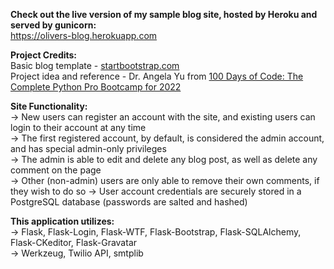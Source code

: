 **Check out the live version of my sample blog site, hosted by Heroku and served by gunicorn:**       
https://olivers-blog.herokuapp.com

**Project Credits:**   
Basic blog template - [startbootstrap.com](https://startbootstrap.com/theme/clean-blog)   
Project idea and reference - Dr. Angela Yu from [100 Days of Code: The Complete Python Pro Bootcamp for 2022](https://bit.ly/3S3ihuC)   

**Site Functionality:**   
-> New users can register an account with the site, and existing users can login to their account at any time   
-> The first registered account, by default, is considered the admin account, and has special admin-only privileges   
-> The admin is able to edit and delete any blog post, as well as delete any comment on the page   
-> Other (non-admin) users are only able to remove their own comments, if they wish to do so
-> User account credentials are securely stored in a PostgreSQL database (passwords are salted and hashed)

**This application utilizes:**   
-> Flask, Flask-Login, Flask-WTF, Flask-Bootstrap, Flask-SQLAlchemy, Flask-CKeditor, Flask-Gravatar   
-> Werkzeug, Twilio API, smtplib
